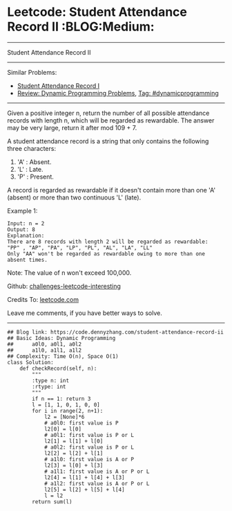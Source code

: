 # Leetcode: Student Attendance Record II     :BLOG:Medium:


---

Student Attendance Record II  

---

Similar Problems:  
-   [Student Attendance Record I](https://code.dennyzhang.com/student-attendance-record-i)
-   [Review: Dynamic Programming Problems](https://code.dennyzhang.com/review-dynamicprogramming), [Tag: #dynamicprogramming](https://code.dennyzhang.com/tag/dynamicprogramming)

---

Given a positive integer n, return the number of all possible attendance records with length n, which will be regarded as rewardable. The answer may be very large, return it after mod 109 + 7.  

A student attendance record is a string that only contains the following three characters:  

1.  'A' : Absent.
2.  'L' : Late.
3.  'P' : Present.

A record is regarded as rewardable if it doesn't contain more than one 'A' (absent) or more than two continuous 'L' (late).  

Example 1:  

    Input: n = 2
    Output: 8 
    Explanation:
    There are 8 records with length 2 will be regarded as rewardable:
    "PP" , "AP", "PA", "LP", "PL", "AL", "LA", "LL"
    Only "AA" won't be regarded as rewardable owing to more than one absent times.

Note: The value of n won't exceed 100,000.  

Github: [challenges-leetcode-interesting](https://github.com/DennyZhang/challenges-leetcode-interesting/tree/master/student-attendance-record-ii)  

Credits To: [leetcode.com](https://leetcode.com/problems/student-attendance-record-ii/description/)  

Leave me comments, if you have better ways to solve.  

---

    ## Blog link: https://code.dennyzhang.com/student-attendance-record-ii
    ## Basic Ideas: Dynamic Programming
    ##      a0l0, a0l1, a0l2
    ##      a1l0, a1l1, a1l2
    ## Complexity: Time O(n), Space O(1)
    class Solution:
        def checkRecord(self, n):
            """
            :type n: int
            :rtype: int
            """
            if n == 1: return 3
            l = [1, 1, 0, 1, 0, 0]
            for i in range(2, n+1):
                l2 = [None]*6
                # a0l0: first value is P
                l2[0] = l[0]
                # a0l1: first value is P or L
                l2[1] = l[1] + l[0]
                # a0l2: first value is P or L
                l2[2] = l[2] + l[1]
                # a1l0: first value is A or P
                l2[3] = l[0] + l[3]
                # a1l1: first value is A or P or L
                l2[4] = l[1] + l[4] + l[3]
                # a1l2: first value is A or P or L
                l2[5] = l[2] + l[5] + l[4]
                l = l2
            return sum(l)